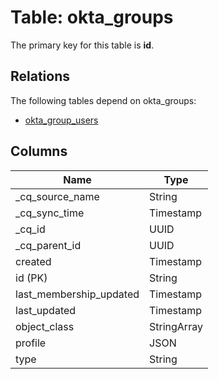 # Table: okta_groups



The primary key for this table is **id**.

## Relations
The following tables depend on okta_groups:
  - [okta_group_users](okta_group_users.md)

## Columns
| Name          | Type          |
| ------------- | ------------- |
|_cq_source_name|String|
|_cq_sync_time|Timestamp|
|_cq_id|UUID|
|_cq_parent_id|UUID|
|created|Timestamp|
|id (PK)|String|
|last_membership_updated|Timestamp|
|last_updated|Timestamp|
|object_class|StringArray|
|profile|JSON|
|type|String|
